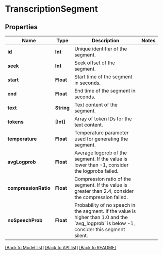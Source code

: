 # TranscriptionSegment

## Properties
Name | Type | Description | Notes
------------ | ------------- | ------------- | -------------
**id** | **Int** | Unique identifier of the segment. | 
**seek** | **Int** | Seek offset of the segment. | 
**start** | **Float** | Start time of the segment in seconds. | 
**end** | **Float** | End time of the segment in seconds. | 
**text** | **String** | Text content of the segment. | 
**tokens** | **[Int]** | Array of token IDs for the text content. | 
**temperature** | **Float** | Temperature parameter used for generating the segment. | 
**avgLogprob** | **Float** | Average logprob of the segment. If the value is lower than -1, consider the logprobs failed. | 
**compressionRatio** | **Float** | Compression ratio of the segment. If the value is greater than 2.4, consider the compression failed. | 
**noSpeechProb** | **Float** | Probability of no speech in the segment. If the value is higher than 1.0 and the &#x60;avg_logprob&#x60; is below -1, consider this segment silent. | 

[[Back to Model list]](../README.md#documentation-for-models) [[Back to API list]](../README.md#documentation-for-api-endpoints) [[Back to README]](../README.md)



